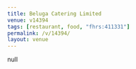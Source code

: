 ```yaml
---
title: Beluga Catering Limited
venue: v14394
tags: [restaurant, food, "fhrs:411331"]
permalink: /v/14394/
layout: venue
---
```

null